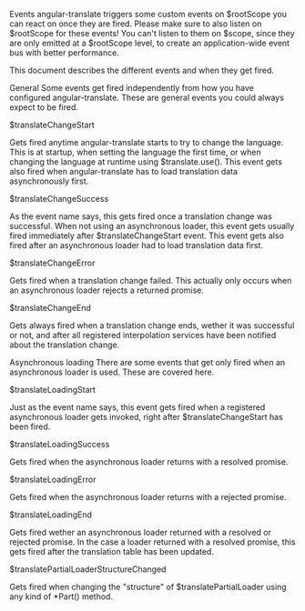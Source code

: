 Events
angular-translate triggers some custom events on $rootScope you can react on once they are fired. Please make sure to also listen on $rootScope for these events! You can't listen to them on $scope, since they are only emitted at a $rootScope level, to create an application-wide event bus with better performance.

This document describes the different events and when they get fired.

General
Some events get fired independently from how you have configured angular-translate. These are general events you could always expect to be fired.

$translateChangeStart

Gets fired anytime angular-translate starts to try to change the language. This is at startup, when setting the language the first time, or when changing the language at runtime using $translate.use(). This event gets also fired when angular-translate has to load translation data asynchronously first.

$translateChangeSuccess

As the event name says, this gets fired once a translation change was successful. When not using an asynchronous loader, this event gets usually fired immediately after $translateChangeStart event. This event gets also fired after an asynchronous loader had to load translation data first.

$translateChangeError

Gets fired when a translation change failed. This actually only occurs when an asynchronous loader rejects a returned promise.

$translateChangeEnd

Gets always fired when a translation change ends, wether it was successful or not, and after all registered interpolation services have been notified about the translation change.

Asynchronous loading
There are some events that get only fired when an asynchronous loader is used. These are covered here.

$translateLoadingStart

Just as the event name says, this event gets fired when a registered asynchronous loader gets invoked, right after $translateChangeStart has been fired.

$translateLoadingSuccess

Gets fired when the asynchronous loader returns with a resolved promise.

$translateLoadingError

Gets fired when the asynchronous loader returns with a rejected promise.

$translateLoadingEnd

Gets fired wether an asynchronous loader returned with a resolved or rejected promise. In the case a loader returned with a resolved promise, this gets fired after the translation table has been updated.

$translatePartialLoaderStructureChanged

Gets fired when changing the "structure" of $translatePartialLoader using any kind of *Part() method.


